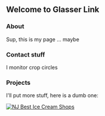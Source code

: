 ## Welcome to Glasser Link


### About

Sup, this is my page ... maybe

### Contact stuff

I monitor crop circles

### Projects

I'll put more stuff, here is a dumb one:

<div class='tableauPlaceholder' id='viz1629682293812' style='position: relative'><noscript><a href='https://public.tableau.com/views/52BestIceCreamShopsNJ/NJBestIceCreamShops?:language=en-US&:display_count=n&:origin=viz_share_link'><img alt='NJ Best Ice Cream Shops ' src='https:&#47;&#47;public.tableau.com&#47;static&#47;images&#47;52&#47;52BestIceCreamShopsNJ&#47;NJBestIceCreamShops&#47;1_rss.png' style='border: none' /></a></noscript><object class='tableauViz'  style='display:none;'><param name='host_url' value='https%3A%2F%2Fpublic.tableau.com%2F' /> <param name='embed_code_version' value='3' /> <param name='site_root' value='' /><param name='name' value='52BestIceCreamShopsNJ&#47;NJBestIceCreamShops' /><param name='tabs' value='no' /><param name='toolbar' value='yes' /><param name='static_image' value='https:&#47;&#47;public.tableau.com&#47;static&#47;images&#47;52&#47;52BestIceCreamShopsNJ&#47;NJBestIceCreamShops&#47;1.png' /> <param name='animate_transition' value='yes' /><param name='display_static_image' value='yes' /><param name='display_spinner' value='yes' /><param name='display_overlay' value='yes' /><param name='display_count' value='yes' /><param name='language' value='en-US' /></object></div>
